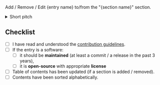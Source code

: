Add / Remove / Edit {entry name} to/from the "{section name}" section.

<details>
  <summary>Short pitch</summary>

Describe why this change is made. Alternatively, refer to existing issues if
any. You could try to answer:

* Why do / don't you find this tool awesome?
* How do you use this tool in your workflow?
* What advantages / disadvantages does it have compared to {another tool}?

</details>

## Checklist

- [ ] I have read and understood the [contribution guidelines](https://github.com/writing-resources/awesome-scientific-writing/blob/main/CONTRIBUTING.md).
- [ ] If the entry is a software:
	- [ ] it should be **maintained** (at least a commit / a release in the past 3 years),
	- [ ] it is **open-source** with appropriate **license**
- [ ] Table of contents has been updated (if a section is added / removed).
- [ ] Contents have been sorted alphabetically.

<!-- NOTE: Please do not skip the template -->
